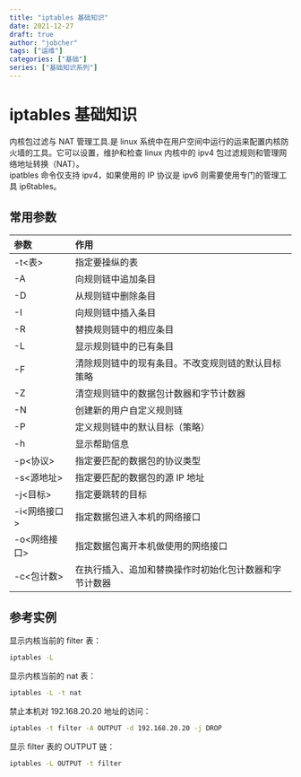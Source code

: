 ```yaml
---
title: "iptables 基础知识"
date: 2021-12-27
draft: true
author: "jobcher"
tags: ["运维"]
categories: ["基础"]
series: ["基础知识系列"]
---
```


# iptables 基础知识

内核包过滤与 NAT 管理工具.是 linux 系统中在用户空间中运行的运来配置内核防火墙的工具。它可以设置，维护和检查 linux 内核中的 ipv4 包过滤规则和管理网络地址转换（NAT）。  
ipatbles 命令仅支持 ipv4，如果使用的 IP 协议是 ipv6 则需要使用专门的管理工具 ip6tables。

## 常用参数

| 参数         | 作用                                                   |
| :----------- | :----------------------------------------------------- |
| -t<表>       | 指定要操纵的表                                         |
| -A           | 向规则链中追加条目                                     |
| -D           | 从规则链中删除条目                                     |
| -I           | 向规则链中插入条目                                     |
| -R           | 替换规则链中的相应条目                                 |
| -L           | 显示规则链中的已有条目                                 |
| -F           | 清除规则链中的现有条目。不改变规则链的默认目标策略     |
| -Z           | 清空规则链中的数据包计数器和字节计数器                 |
| -N           | 创建新的用户自定义规则链                               |
| -P           | 定义规则链中的默认目标（策略）                         |
| -h           | 显示帮助信息                                           |
| -p<协议>     | 指定要匹配的数据包的协议类型                           |
| -s<源地址>   | 指定要匹配的数据包的源 IP 地址                         |
| -j<目标>     | 指定要跳转的目标                                       |
| -i<网络接口> | 指定数据包进入本机的网络接口                           |
| -o<网络接口> | 指定数据包离开本机做使用的网络接口                     |
| -c<包计数>   | 在执行插入、追加和替换操作时初始化包计数器和字节计数器 |

## 参考实例

显示内核当前的 filter 表：

```sh
iptables -L
```

显示内核当前的 nat 表：

```sh
iptables -L -t nat
```

禁止本机对 192.168.20.20 地址的访问：

```sh
iptables -t filter -A OUTPUT -d 192.168.20.20 -j DROP
```

显示 filter 表的 OUTPUT 链：

```sh
iptables -L OUTPUT -t filter
```
